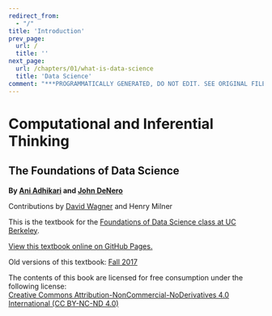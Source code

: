 ```yaml
---
redirect_from:
  - "/"
title: 'Introduction'
prev_page:
  url: /
  title: ''
next_page:
  url: /chapters/01/what-is-data-science
  title: 'Data Science'
comment: "***PROGRAMMATICALLY GENERATED, DO NOT EDIT. SEE ORIGINAL FILES IN /content***"
---
```

Computational and Inferential Thinking
======================================

The Foundations of Data Science
-------------------------------

**By [Ani Adhikari](http://statistics.berkeley.edu/people/ani-adhikari) and [John DeNero](http://denero.org)**

Contributions by [David Wagner](https://www.cs.berkeley.edu/~daw/) and Henry Milner

This is the textbook for the [Foundations of Data Science class at UC Berkeley][data8].

[View this textbook online on GitHub Pages.][ghpages]

Old versions of this textbook:
	[Fall 2017](http://inferentialthinking.com/v/fa17)

[data8]: http://data8.org/
[ghpages]: https://inferentialthinking.com

The contents of this book are licensed for free consumption under the following license:  
[Creative Commons Attribution-NonCommercial-NoDerivatives 4.0 International (CC BY-NC-ND 4.0)](https://creativecommons.org/licenses/by-nc-nd/4.0/)
